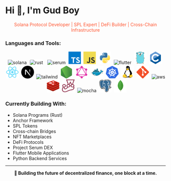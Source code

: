 # Hi 👋, I'm Gud Boy

<div align="center">
  <p style="color: #ff5733">
    Solana Protocol Developer | SPL Expert | DeFi Builder | Cross-Chain Infrastructure
  </p>
</div>

### Languages and Tools:
<div align="center">
  <!-- Solana Ecosystem -->
  <img src="https://cryptologos.cc/logos/solana-sol-logo.png" alt="solana" width="40" height="40"/>&nbsp;
  <picture>
    <source media="(prefers-color-scheme: dark)" srcset="https://raw.githubusercontent.com/rust-lang/rust-artwork/master/logo/rust-logo-256x256-blk.png">
    <source media="(prefers-color-scheme: light)" srcset="https://upload.wikimedia.org/wikipedia/commons/d/d5/Rust_programming_language_black_logo.svg">
    <img src="https://upload.wikimedia.org/wikipedia/commons/d/d5/Rust_programming_language_black_logo.svg" alt="rust" width="40" height="40" style="background-color: white; padding: 2px; border-radius: 5px"/>
  </picture>&nbsp;
  <img src="https://cryptologos.cc/logos/serum-srm-logo.png" alt="serum" width="40" height="40"/>&nbsp;
  <!-- Programming Languages -->
  <img src="https://raw.githubusercontent.com/devicons/devicon/master/icons/typescript/typescript-original.svg" alt="typescript" width="40" height="40"/>&nbsp;
  <img src="https://raw.githubusercontent.com/devicons/devicon/master/icons/javascript/javascript-original.svg" alt="javascript" width="40" height="40"/>&nbsp;
  <img src="https://raw.githubusercontent.com/devicons/devicon/master/icons/python/python-original.svg" alt="python" width="40" height="40"/>&nbsp;
  <img src="https://storage.googleapis.com/cms-storage-bucket/4fd0db61df0567c0f352.png" alt="flutter" width="40" height="40"/>&nbsp;
  <img src="https://raw.githubusercontent.com/devicons/devicon/master/icons/go/go-original.svg" alt="go" width="40" height="40"/>&nbsp;
  <img src="https://raw.githubusercontent.com/devicons/devicon/master/icons/c/c-original.svg" alt="c" width="40" height="40"/>&nbsp;
  <!-- Frontend & Backend -->
  <img src="https://raw.githubusercontent.com/devicons/devicon/master/icons/react/react-original.svg" alt="react" width="40" height="40"/>&nbsp;
  <img src="https://raw.githubusercontent.com/devicons/devicon/master/icons/nextjs/nextjs-original.svg" alt="nextjs" width="40" height="40"/>&nbsp;
  <img src="https://www.vectorlogo.zone/logos/tailwindcss/tailwindcss-icon.svg" alt="tailwind" width="40" height="40"/>&nbsp;
  <img src="https://raw.githubusercontent.com/devicons/devicon/master/icons/nodejs/nodejs-original.svg" alt="nodejs" width="40" height="40"/>&nbsp;
  <img src="https://raw.githubusercontent.com/devicons/devicon/master/icons/graphql/graphql-plain.svg" alt="graphql" width="40" height="40"/>&nbsp;
  <!-- DevOps & Tools -->
  <img src="https://raw.githubusercontent.com/devicons/devicon/master/icons/docker/docker-original.svg" alt="docker" width="40" height="40"/>&nbsp;
  <img src="https://raw.githubusercontent.com/devicons/devicon/master/icons/kubernetes/kubernetes-plain.svg" alt="kubernetes" width="40" height="40"/>&nbsp;
  <img src="https://raw.githubusercontent.com/devicons/devicon/master/icons/linux/linux-original.svg" alt="linux" width="40" height="40"/>&nbsp;
  <img src="https://raw.githubusercontent.com/devicons/devicon/master/icons/git/git-original.svg" alt="git" width="40" height="40"/>&nbsp;
  <img src="https://static-00.iconduck.com/assets.00/aws-icon-2048x2048-274bm1xi.png" alt="aws" width="40" height="40"/>&nbsp;
  <img src="https://raw.githubusercontent.com/devicons/devicon/master/icons/redis/redis-original.svg" alt="redis" width="40" height="40"/>&nbsp;
  <!-- Testing & Development -->
  <img src="https://raw.githubusercontent.com/devicons/devicon/master/icons/jest/jest-plain.svg" alt="jest" width="40" height="40"/>&nbsp;
  <img src="https://www.vectorlogo.zone/logos/mochajs/mochajs-icon.svg" alt="mocha" width="40" height="40"/>&nbsp;
  <img src="https://raw.githubusercontent.com/devicons/devicon/master/icons/postgresql/postgresql-original.svg" alt="postgresql" width="40" height="40"/>&nbsp;
  <img src="https://raw.githubusercontent.com/devicons/devicon/master/icons/mongodb/mongodb-original.svg" alt="mongodb" width="40" height="40"/>
</div>

### Currently Building With:
- Solana Programs (Rust)
- Anchor Framework
- SPL Tokens
- Cross-chain Bridges
- NFT Marketplaces
- DeFi Protocols
- Project Serum DEX
- Flutter Mobile Applications
- Python Backend Services

---

<div align="center">
  <b>🚀 Building the future of decentralized finance, one block at a time.</b>
</div>
